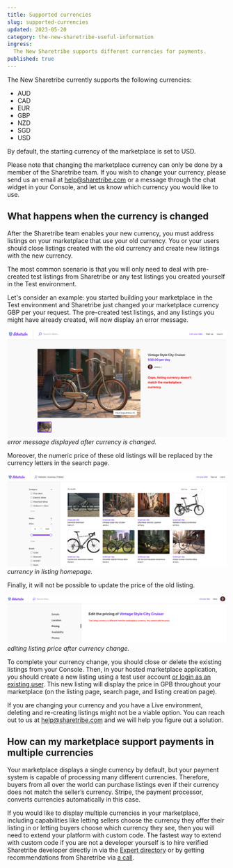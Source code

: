 ```yaml
---
title: Supported currencies 
slug: supported-currencies 
updated: 2023-05-20 
category: the-new-sharetribe-useful-information
ingress:
  The New Sharetribe supports different currencies for payments. 
published: true
---
```


The New Sharetribe currently supports the following currencies: 

- AUD
- CAD
- EUR
- GBP
- NZD
- SGD
- USD

By default, the starting currency of the marketplace is set to USD.

Please note that changing the marketplace currency can only be done by a member of the Sharetribe team. If you wish to change your currency, please send us an email at help@sharetribe.com or a message through the chat widget in your Console, and let us know which currency you would like to use.

## What happens when the currency is changed

After the Sharetribe team enables your new currency, you must address listings on your marketplace that use your old currency. You or your users should close listings created with the old currency and create new listings with the new currency. 

The most common scenario is that you will only need to deal with pre-created test listings from Sharetribe or any test listings you created yourself in the Test environment. 


Let's consider an example: you started building your marketplace in the Test environment and Sharetribe just changed your marketplace currency GBP per your request. The pre-created test listings, and any listings you might have already created, will now display an error message. 

![biketribe_currency_usd](./biketribe_currency_broken.png)
_error message displayed after currency is changed._

Moreover, the numeric price of these old listings will be replaced by the currency letters in the search page. 

![biketribe_currency_listinghomepage](./biketribe_currency_listinghomepage_broken.png)
_currency in listing homepage._

Finally, it will not be possible to update the price of the old listing.

![biketribe_edit_listingprice](./biketribe_edit_listing_price_broken.png)
_editing listing price after currency change._

To complete your currency change, you should close or delete the existing listings from your Console. Then, in your hosted marketplace application, you should create a new listing using a test user account [or login as an existing user](https://www.sharetribe.com/docs/the-new-sharetribe/login-as-user/). This new listing will display the price in GPB throughout your marketplace (on the listing page, search page, and listing creation page). 

If you are changing your currency and you have a Live environment, deleting and re-creating listings might not be a viable option. You can reach out to us at help@sharetribe.com and we will help you figure out a solution.

## How can my marketplace support payments in multiple currencies

Your marketplace displays a single currency by default, but your payment system is capable of processing many different currencies. Therefore, buyers from all over the world can purchase listings even if their currency does not match the seller’s currency. Stripe, the payment processor, converts currencies automatically in this case. 

If you would like to display multiple currencies in your marketplace, including capabilities like letting sellers choose the currency they offer their listing in or letting buyers choose which currency they see, then you will need to extend your platform with custom code. The fastest way to extend with custom code if you are not a developer yourself is to hire  verified Sharetribe developer directly in via the [Expert directory](https://www.sharetribe.com/experts/) or by getting recommendations from Sharetribe via [a call](https://calendly.com/the-new-sharetribe-pilot-discussions/onboarding-feedback).